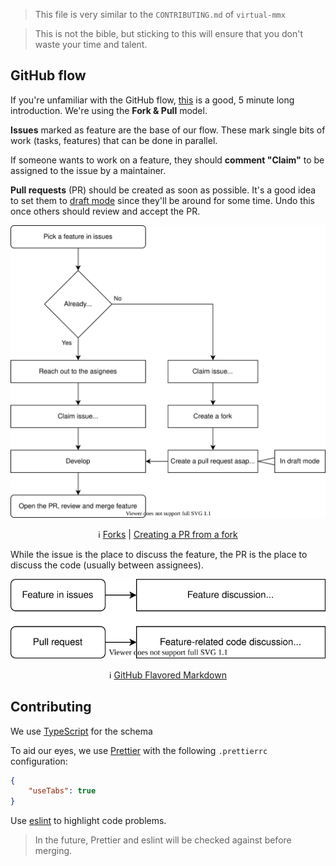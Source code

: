 <style>
img {
	position:relative;
	left: 50%;
	transform: translate(-50%);
}
</style>
> This file is very similar to the `CONTRIBUTING.md` of `virtual-mmx`

> This is not the bible, but sticking to this will ensure that you don't waste your time and talent.

## GitHub flow

If you're unfamiliar with the GitHub flow, [this](https://guides.github.com/introduction/flow/) is a good, 5 minute long introduction. We're using the **Fork & Pull** model.

**Issues** marked as feature are the base of our flow. These mark single bits of work (tasks, features) that can be done in parallel.

If someone wants to work on a feature, they should **comment "Claim"** to be assigned to the issue by a maintainer.

**Pull requests** (PR) should be created as soon as possible. It's a good idea to set them to [draft mode](https://help.github.com/en/github/collaborating-with-issues-and-pull-requests/about-pull-requests#draft-pull-requests "draft mode") since they'll be around for some time. Undo this once others should review and accept the PR.

![Flowchart](images/flowchart.svg)

<p align="center">
	ℹ️ <a href="https://help.github.com/en/github/getting-started-with-github/fork-a-repo">Forks</a>
	| <a href="https://help.github.com/en/github/collaborating-with-issues-and-pull-requests/creating-a-pull-request-from-a-fork">Creating a PR from a fork</a>
</p>

While the issue is the place to discuss the feature, the PR is the place to discuss the code (usually between assignees).

![Where to discuss](images/where-to-discuss.svg)
<p align="center">
	ℹ️ <a href="https://guides.github.com/pdfs/markdown-cheatsheet-online.pdf">GitHub Flavored Markdown</a>
</p>

## Contributing

We use [TypeScript](https://www.typescriptlang.org/) for the schema

To aid our eyes, we use [Prettier](https://prettier.io/docs/en/editors.html) with the following `.prettierrc` configuration:

```json
{
	"useTabs": true
}
```

Use [eslint](https://eslint.org/) to highlight code problems.

> In the future, Prettier and eslint will be checked against before merging.
